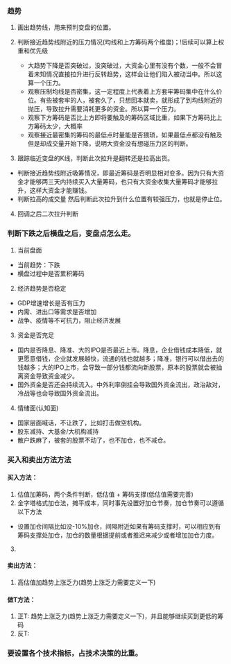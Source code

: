 ### 趋势

1. 画出趋势线，用来预判变盘的位置。
2. 判断接近趋势线附近的压力情况(均线和上方筹码两个维度)；!后续可以算上权重和优先级
    - 大趋势下降是否突破过，没突破过，大资金心里有没有个数，一般不会冒着未知情况直接拉升进行反转趋势，这样会让他们陷入被动当中。所以这算一个压力。
    - 观察压制均线是否密集，这一定程度上代表着上方套牢筹码集中在什么价位。有些被套牢的人，被套久了，只想回本就卖，就形成了到均线附近的抛压，导致拉升需要消耗更多的资金。所以算一个压力。
    - 观察下方筹码是否比上方即将要触及的筹码区域比重，如果下方筹码比上方筹码太少，大概率
    - 观察接近最密集的筹码的最低点时量能是否猥琐，如果最低点都没有触及但是却成交量开始下降，说明大资金没有想碰压力区的判断。

3. 跟踪临近变盘的K线，判断此次拉升是翻转还是拉高出货。
  - 判断接近趋势线附近吸筹情况，即最近筹码是否明显相对变多。因为只有大资金才能够两三天内持续买入大量筹码，也只有大资金收集大量筹码才能够拉升，这样大资金才能赚钱。
  - 判断拉高的成交量
然后判断此次拉升到什么位置有较强压力，也就是停止位。
4. 回调之后二次拉升判断



### 判断下跌之后横盘之后，变盘点怎么走。
1. 当前盘面
  - 当前趋势：下跌
  - 横盘过程中是否累积筹码
2. 经济趋势是否稳定
  - GDP增速增长是否有压力
  - 内需、进出口等需求是否增加
  - 战争、疫情等不可抗力，阻止经济发展
3. 资金是否充足
  - 国内是否降息、降准、大的IPO是否最近上市。降息，企业借钱成本降低，就更愿意借钱，企业就发展越快，流通的钱也就越多；降准，银行可以借出去的钱越多；大的IPO上市，会导致一部分钱都流向新股票，原本的股票就会被抽离资金导致资金减少。
  - 国外资金是否还会持续流入。中外利率倒挂会导致国外资金流出，政治敌对，冷战等也会导致国外资金流出。
4. 情绪面(认知面)
  - 国家层面喊话，不让跌了，比如打击做空机构。
  - 股东减持、大基金/大机构减持
  - 散户跌麻了，被套的股票不动了，也不加仓，也不减仓。




### 买入和卖出方法方法
#### 买入方法：
1. 估值加筹码，两个条件判断，低估值 + 筹码支撑(低估值需要完善)
2. 金字塔格式加仓法，摊平成本，同时事先设置好加仓节奏，加仓节奏可以遵循以下方法
  - 设置加仓间隔比如没-10%加仓，间隔附近如果有筹码支撑时，可以相应到有筹码支撑处加仓，加仓的数量根据提前或者推迟来减少或者增加加仓力度。
3. 
#### 卖出方法：
1. 高估值加趋势上涨乏力(趋势上涨乏力需要定义一下)


#### 做T方法：
1. 正T: 趋势上涨乏力(趋势上涨乏力需要定义一下)，并且能够继续买到更低的筹码
2. 反T: 




### 要设置各个技术指标，占技术决策的比重。